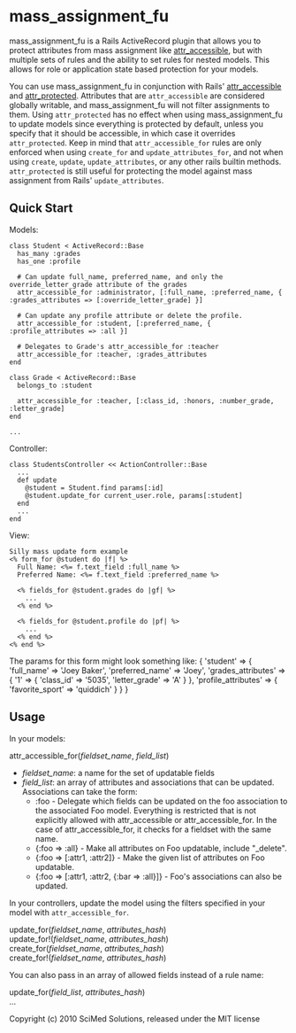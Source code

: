 mass_assignment_fu
==================

mass_assignment_fu is a Rails ActiveRecord plugin that allows you to protect attributes from mass assignment like [attr_accessible][1],
but with multiple sets of rules and the ability to set rules for nested models.
This allows for role or application state based protection for your models.

You can use mass_assignment_fu in conjunction with Rails' [attr_accessible][1] and [attr_protected][2].
Attributes that are `attr_accessible` are considered globally writable, and mass_assignment_fu will not filter assignments to them.
Using `attr_protected` has no effect when using mass_assignment_fu to update models since everything is protected by default,
unless you specify that it should be accessible, in which case it overrides `attr_protected`.
Keep in mind that `attr_accessible_for` rules are only enforced when using `create_for` and `update_attributes_for`,
and not when using `create`, `update`, `update_attributes`, or any other rails builtin methods.
`attr_protected` is still useful for protecting the model against mass assignment from Rails' `update_attributes`.

[1]: http://api.rubyonrails.org/classes/ActiveRecord/Base.html#M001796 (attr_accessible)
[2]: http://api.rubyonrails.org/classes/ActiveRecord/Base.html#M001795 (attr_accessible)

Quick Start
-----------

Models:

    class Student < ActiveRecord::Base
      has_many :grades
      has_one :profile

      # Can update full_name, preferred_name, and only the override_letter_grade attribute of the grades
      attr_accessible_for :administrator, [:full_name, :preferred_name, { :grades_attributes => [:override_letter_grade] }]

      # Can update any profile attribute or delete the profile.
      attr_accessible_for :student, [:preferred_name, { :profile_attributes => :all }]

      # Delegates to Grade's attr_accessible_for :teacher
      attr_accessible_for :teacher, :grades_attributes
    end

    class Grade < ActiveRecord::Base
      belongs_to :student

      attr_accessible_for :teacher, [:class_id, :honors, :number_grade, :letter_grade]
    end

    ...

Controller:

    class StudentsController << ActionController::Base
      ...
      def update
        @student = Student.find params[:id]
        @student.update_for current_user.role, params[:student]
      end
      ...
    end

View:

    Silly mass update form example
    <% form_for @student do |f| %>
      Full Name: <%= f.text_field :full_name %>
      Preferred Name: <%= f.text_field :preferred_name %>

      <% fields_for @student.grades do |gf| %>
        ...
      <% end %>

      <% fields_for @student.profile do |pf| %>
        ...
      <% end %>
    <% end %>

The params for this form might look something like:
    { 'student' => { 'full_name' => 'Joey Baker',
                     'preferred_name' => 'Joey',
                     'grades_attributes' => { '1' => { 'class_id' => '5035',
                                                       'letter_grade' => 'A' } },
                     'profile_attributes' => { 'favorite_sport' => 'quiddich' }
                   }
    }

Usage
-----

In your models:

attr_accessible_for(*fieldset_name*, *field_list*)

*   *fieldset_name*: a name for the set of updatable fields
*   *field_list*: an array of attributes and associations that can be updated.
    Associations can take the form:
    *   :foo - Delegate which fields can be updated on the foo association to the associated Foo model.
        Everything is restricted that is not explicitly allowed with attr_accessible or attr_accessible_for.
        In the case of attr_accessible_for, it checks for a fieldset with the same name.
    *   {:foo => :all} - Make all attributes on Foo updatable, include "_delete".
    *   {:foo => [:attr1, :attr2]} - Make the given list of attributes on Foo updatable.
    *   {:foo => [:attr1, :attr2, {:bar => :all}]} - Foo's associations can also be updated.

In your controllers, update the model using the filters specified in your model with `attr_accessible_for`.

update_for(*fieldset_name*, *attributes_hash*)  
update_for!(*fieldset_name*, *attributes_hash*)  
create_for(*fieldset_name*, *attributes_hash*)  
create_for!(*fieldset_name*, *attributes_hash*)  

You can also pass in an array of allowed fields instead of a rule name:

update_for(*field_list*, *attributes_hash*)  
...

Copyright (c) 2010 SciMed Solutions, released under the MIT license

